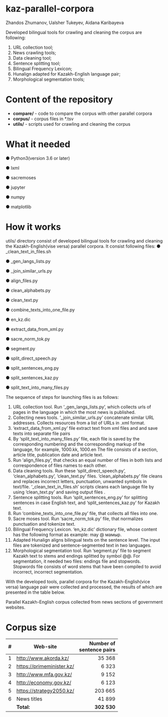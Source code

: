 # kaz-parallel-corpora
Zhandos Zhumanov, Ualsher Tukeyev, Aidana Karibayeva

Developed bilingual tools for crawling and cleaning the corpus are following:
1) URL collection tool;
2) News crawling tools;
3) Data cleaning tool;
4) Sentence splitting tool;
5) Bilingual Frequency Lexicon;
6) Hunalign adapted for Kazakh-English language pair;
7) Morphological segmentation tools;


# Content of the repository

- **compare/** - code to compare the corpus with other parallel corpora
- **corpus/** - corpus files in *.tsv
- **utils/** - scripts used for crawling and cleaning the corpus

# What it needed
●	Python3(version 3.6 or later)

●	lxml

●	sacremoses

●	jupyter 

●	numpy

●	matplotlib

# How it works
utils/ directory consist of developed bilingual tools for crawling and cleaning the Kazakh-English(vise versa) parallel corpora. It consist following files:
●	_clean_text_in_files.sh

●	_gen_langs_lists.py

●	_join_similar_urls.py

●	align_files.py

●	clean_alphabets.py

●	clean_text.py

●	combine_texts_into_one_file.py

●	en_kz.dic

●	extract_data_from_xml.py

●	sacre_norm_tok.py

●	segment.py

●	split_direct_speech.py

●	split_sentences_eng.py

●	split_sentences_kaz.py

●	split_text_into_many_files.py

The sequence of steps for launching files is as follows:
1.	URL collection tool. Run ‘_gen_langs_lists.py’, which collects urls of pages in the language in which the most news is published. 
2.	Collecting news tools. ‘_join_similar_urls.py’ concatenate  similar URL addresses. Collects resources from a list of URLs in .xml format. 
3.	‘extract_data_from_xml.py’ file extract text from xml files and  and save texts into separate file pairs
4.	By ‘split_text_into_many_files.py’ file, each file is saved by the corresponding numbering and the corresponding markup of the language, for example, 1000.kk, 1000.en The file consists of a section, article title, publication date and article text.
5.	Run ‘align_files.py’, that checks an equal number of files in both lists and correspondence of files names to each other.
6.	Data cleaning tools.  Run these ‘split_direct_speech.py’, ‘clean_alphabets.py’, ‘clean_text.py’ files. ‘clean_alphabets.py’ file cleans and replaces incorrect letters, punctuation, unwanted symbols in text/file. ‘_clean_text_in_files.sh’ scripts cleans each language file by using ‘clean_text.py’ and saving output files .
7.	Sentence splitting tools. Run ‘split_sentences_eng.py’ for splitting sentences in case English text, and ‘split_sentences_kaz.py’ for Kazakh text.
8.	Run ‘combine_texts_into_one_file.py’ file, that collects all files into one.
9.	Sacre moses tool. Run ‘sacre_norm_tok.py’ file, that normalizes punctuation and tokenize text.
10.	Bilingual Frequency Lexicon. ‘en_kz.dic’ dictionary file, whose content has the following format as example: may @ мамыр.
11.	Adapted Hunalign aligns bilingual texts on the sentence level. The input files are tokenized and sentence-segmented text in two languages.
12.	 Morphological segmentation tool. Run ‘segment.py’ file to segment Kazakh text to stems and endings splitted by symbol @@. For segmentation, it needed two files: endings file and stopwords. Stopwords file consists of word stems that have been compiled to avoid incorrect, incorrect segmentation. 

With the developed tools, parallel corpora for the Kazakh-English(vice versa) language pair were collected and processed, the results of which are presented in the table below. 

Parallel Kazakh-English corpus collected from news sections of government websites.


# Corpus size

| # | Web-site                  | Number of<br />sentence pairs
| - | ------------------------- | -----------------------------:
| 1 | http://www.akorda.kz/     |  35&nbsp;368
| 2 | https://primeminister.kz/ |   6&nbsp;323
| 3 | http://www.mfa.gov.kz/    |   9&nbsp;152
| 4 | http://economy.gov.kz/    |   6&nbsp;123
| 5 | https://strategy2050.kz/  | 203&nbsp;665
| 6 | News titles               |  41&nbsp;899
|   | **Total:**                | **302&nbsp;530**

